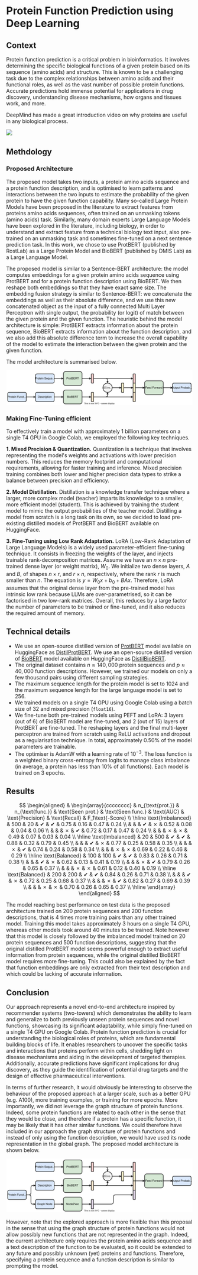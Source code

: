 # Protein Function Prediction using Deep Learning

## Context
Protein function prediction is a critical problem in bioinformatics. It involves determining the specific biological functions of a given protein based on its sequence (amino acids) and structure. This is known to be a challenging task due to the complex relationships between amino acids and their functional roles, as well as the vast number of possible protein functions. Accurate predictions hold immense potential for applications in drug discovery, understanding disease mechanisms, how organs and tissues work, and more.

DeepMind has made a great introduction video on why proteins are useful in any biological process.

[![](http://img.youtube.com/vi/KpedmJdrTpY/mqdefault.jpg)](http://www.youtube.com/watch?feature=player_embedded&v=KpedmJdrTpY)

## Methdology

### Proposed Architecture
The proposed model takes two inputs, a protein amino acids sequence and a protein function description, and is optimised to learn patterns and interactions between the two inputs to estimate the probability of the given protein to have the given function capability. Many so-called Large Protein Models have been proposed in the literature to extract features from proteins amino acids sequences, often trained on an unmasking tokens (amino acids) task. Similarly, many domain experts Large Language Models have been explored in the literature, including biology, in order to understand and extract feature from a technical biology text input, also pre-trained on an unmasking task and sometimes fine-tuned on a next sentence prediction task. In this work, we chose to use ProtBERT (published by RostLab) as a Large Protein Model and BioBERT (published by DMIS Lab) as a Large Language Model. 

The proposed model is similar to a Sentence-BERT architecture: the model computes embeddings for a given protein amino acids sequence using ProtBERT and for a protein function description using BioBERT. We then reshape both embeddings so that they have exact same size. The embedding fusion strategy is similar to Sentence-BERT: we concatenate the embeddings as well as their absolute difference, and we use this new concatenated object as the input of a fully connected Multi Layer Perceptron with single output, the probability (or logit) of match between the given protein and the given function. The heuristic behind the model architecture is simple: ProtBERT extracts information about the protein sequence, BioBERT extracts information about the function description, and we also add this absolute difference term to increase the overall capability of the model to estimate the interaction between the given protein and the given function. 

The model architecture is summarised below.

<p align="center">
    <img src="https://github.com/vkhamesi/proteins/blob/main/img/architecture1.svg" alt>
</p>

### Making Fine-Tuning efficient
To effectively train a model with approximately 1 billion parameters on a single T4 GPU in Google Colab, we employed the following key techniques.

**1. Mixed Precision & Quantization.**
Quantization is a technique that involves representing the model's weights and activations with lower precision numbers. This reduces the memory footprint and computational requirements, allowing for faster training and inference. Mixed precision training combines both lower and higher precision data types to strike a balance between precision and efficiency. 

**2. Model Distillation.**
Distillation is a knowledge transfer technique where a larger, more complex model (teacher) imparts its knowledge to a smaller, more efficient model (student). This is achieved by training the student model to mimic the output probabilities of the teacher model. Distilling a model from scratch is a long task on its own, so we decided to load pre-existing distilled models of ProtBERT and BioBERT available on HuggingFace.

**3. Fine-Tuning using Low Rank Adaptation.**
LoRA (Low-Rank Adaptation of Large Language Models) is a widely used parameter-efficient fine-tuning technique. It consists in freezing the weights of the layer, and injects trainable rank-decomposition matrices. Assume we have an $n \times n$ pre-trained dense layer (or weight matrix), $W_0$. We initialize two dense layers, $A$ and $B$, of shapes $n \times r$, and $r \times n$, respectively, where the rank $r$ is much smaller than $n$. The equation is $y = W_0 x + b_0 + B A x$. Therefore, LoRA assumes that the original dense layer from the pre-trained model has intrinsic low rank because LLMs are over-parametrised, so it can be factorised in two low-rank matrices. Overall, this reduces by a large factor the number of parameters to be trained or fine-tuned, and it also reduces the required amount of memory.

## Technical details

- We use an open-source distilled version of [ProtBERT](https://huggingface.co/Rostlab/prot_bert) model available on HuggingFace as [DistilProtBERT](https://huggingface.co/yarongef/DistilProtBert). We use an open-source distilled version of [BioBERT](https://huggingface.co/dmis-lab/biobert-v1.1) model available on HuggingFace as [DistilBioBERT](https://huggingface.co/nlpie/distil-biobert). 
- The original dataset contains $n \approx 140,000$ protein sequences and $p \approx 40,000$ function descriptions. However, we trained our models on only a few thousand pairs using different sampling strategies.
- The maximum sequence length for the protein model is set to $1024$ and the maximum sequence length for the large language model is set to $256$.
- We trained models on a single T4 GPU using Google Colab using a batch size of 32 and mixed precision (`float16`).
- We fine-tune both pre-trained models using PEFT and LoRA: 3 layers (out of 6) of BioBERT model are fine-tuned, and 2 (out of 15) layers of ProtBERT are fine-tuned. The reshaping layers and the final multi-layer perceptron are trained from scratch using ReLU activations and dropout as a regularisation technique. In total, approximately 0.50% of the model parameters are trainable. 
- The optimiser is AdamW with a learning rate of $10^{-3}$. The loss function is a weighted binary cross-entropy from logits to manage class imbalance (in average, a protein has less than 10% of all functions). Each model is trained on 3 epochs.

## Results

$$
\begin{aligned}
& \begin{array}{cccccccc}
& n_{\text{prot.}} & n_{\text{func.}} & \text{Seen prot.} & \text{Seen func.} & \text{AUC} & \text{Precision} & \text{Recall} & F_1\text{-Score} \\
\hline
\text{Imbalanced} & 500 & 20 & ✔ & ✔ & 0.75 & 0.16 & 0.47 & 0.24 \\
 &  &  & ✔ & ✗ & 0.52 & 0.08 & 0.04 & 0.06 \\
 &  &  & ✗ & ✔ & 0.72 & 0.17 & 0.47 & 0.24 \\
 &  &  & ✗ & ✗ & 0.49 & 0.07 & 0.03 & 0.04 \\
\hline
\text{Imbalanced} & 20 & 500 & ✔ & ✔ & 0.88 & 0.32 & 0.79 & 0.45 \\
 &  &  & ✔ & ✗ & 0.77 & 0.25 & 0.58 & 0.35 \\
 &  &  & ✗ & ✔ & 0.74 & 0.24 & 0.58 & 0.34 \\
 &  &  & ✗ & ✗ & 0.69 & 0.22 & 0.46 & 0.29 \\
\hline
\text{Balanced} & 100 & 100 & ✔ & ✔ & 0.83 & 0.26 & 0.71 & 0.38 \\
 &  &  & ✔ & ✗ & 0.62 & 0.13 & 0.41 & 0.19 \\
 &  &  & ✗ & ✔ & 0.79 & 0.26 & 0.65 & 0.37 \\
 &  &  & ✗ & ✗ & 0.61 & 0.12 & 0.40 & 0.19 \\
\hline
\text{Balanced} & 200 & 200 & ✔ & ✔ & 0.84 & 0.26 & 0.71 & 0.38 \\
 &  &  & ✔ & ✗ & 0.72 & 0.25 & 0.68 & 0.37 \\
 &  &  & ✗ & ✔ & 0.82 & 0.27 & 0.69 & 0.39 \\
 &  &  & ✗ & ✗ & 0.70 & 0.26 & 0.65 & 0.37 \\
\hline
\end{array}
\end{aligned}
$$

The model reaching best performance on test data is the proposed architecture trained on 200 protein sequences and 200 function descriptions, that is 4 times more training pairs than any other trained model. Training this model takes approximately 3 hours on a single T4 GPU, whereas other models took around 40 minutes to be trained. Note however that this model is closely followed by the imbalanced model trained on 20 protein sequences and 500 function descriptions, suggesting that the original distilled ProtBERT model seems powerful enough to extract useful information from protein sequences, while the original distilled BioBERT model requires more fine-tuning. This could also be explained by the fact that function embeddings are only extracted from their text description and which could be lacking of accurate information. 

## Conclusion

Our approach represents a novel end-to-end architecture inspired by recommender systems (two-towers) which demonstrates the ability to learn and generalize to both previously unseen protein sequences and novel functions, showcasing its significant adaptability, while simply fine-tuned on a single T4 GPU on Google Colab. Protein function prediction is crucial for understanding the biological roles of proteins, which are fundamental building blocks of life. It enables researchers to uncover the specific tasks and interactions that proteins perform within cells, shedding light on disease mechanisms and aiding in the development of targeted therapies. Additionally, accurate predictions have significant implications for drug discovery, as they guide the identification of potential drug targets and the design of effective pharmaceutical interventions.

In terms of further research, it would obviously be interesting to observe the behaviour of the proposed approach at a larger scale, such as a better GPU (e.g. A100), more training examples, or training for more epochs. More importantly, we did not leverage the graph structure of protein functions. Indeed, some protein functions are related to each other in the sense that they would be close, and therefore if a protein has a specific function, it may be likely that it has other similar functions. We could therefore have included in our approach the graph structure of protein functions and instead of only using the function description, we would have used its node representation in the global graph. The proposed model architecture is shown below.

<p align="center">
    <img src="https://github.com/vkhamesi/proteins/blob/main/img/architecture2.svg" alt>
</p>

However, note that the explored approach is more flexible than this proposal in the sense that using the graph structure of protein functions would not allow possibly new functions that are not represented in the graph. Indeed, the current architecture only requires the protein amino acids sequence and a text description of the function to be evaluated, so it could be extended to any future and possibly unknown (yet) proteins and functions. Therefore, specifying a protein sequence and a function description is similar to prompting the model. 
